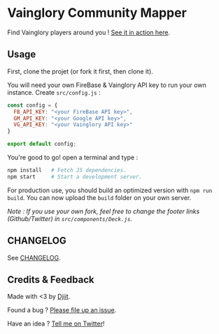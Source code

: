 # Vainglory Community Mapper

Find Vainglory players around you ! [See it in action here](https://vainglory.crtx.gg).

## Usage

First, clone the projet (or fork it first, then clone it).

You will need your own FireBase & Vainglory API key to run your own instance.
Create `src/config.js` :

```javascript
const config = {
  FB_API_KEY: "<your FireBase API key>",
  GM_API_KEY: "<your Google API key>",
  VG_API_KEY: "<your Vainglory API key>"
}

export default config;
```

You're good to go! open a terminal and type :

```bash
npm install   # Fetch JS dependencies.
npm start     # Start a development server.
```

For production use, you should build an optimized version with `npm run build`. You can now upload the `build` folder on your own server.

*Note : If you use your own fork, feel free to change the footer links (Github/Twitter) in `src/components/Deck.js`.*

## CHANGELOG

See [CHANGELOG](./CHANGELOG.md).

## Credits & Feedback

Made with <3 by [Djiit](https://twitter.com/Djiit).

Found a bug ? [Please file up an issue](https://github.com/Djiit/vgmapper/issues).

Have an idea ? [Tell me on Twitter](https://twitter.com/Djiit)!
